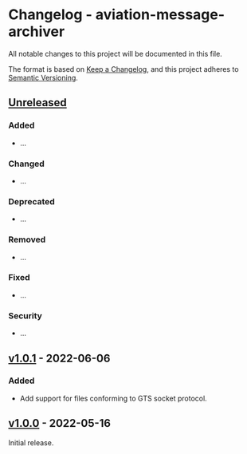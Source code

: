 # Changelog - aviation-message-archiver

All notable changes to this project will be documented in this file.

The format is based on [Keep a Changelog](https://keepachangelog.com/en/1.0.0/), and this project adheres
to [Semantic Versioning](https://semver.org/spec/v2.0.0.html).

## [Unreleased]

### Added

- ...

### Changed

- ...

### Deprecated

- ...

### Removed

- ...

### Fixed

- ...

### Security

- ...

## [v1.0.1] - 2022-06-06

### Added

- Add support for files conforming to GTS socket protocol.

## [v1.0.0] - 2022-05-16

Initial release.

[Unreleased]: https://github.com/fmidev/aviation-message-archiver/compare/aviation-message-archiver-1.0.1...HEAD

[v1.0.1]: https://github.com/fmidev/aviation-message-archiver/releases/tag/aviation-message-archiver-1.0.1

[v1.0.0]: https://github.com/fmidev/aviation-message-archiver/releases/tag/aviation-message-archiver-1.0.0
